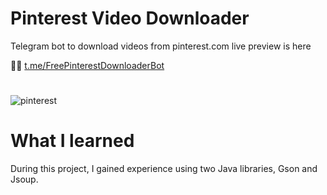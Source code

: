 # Pinterest Video Downloader
Telegram bot to download videos from pinterest.com live preview is here

🔗🔗 [t.me/FreePinterestDownloaderBot](https://t.me/FreePinterestDownloaderBot)
#

![pinterest](https://user-images.githubusercontent.com/121188515/223436900-0773dbf6-6ff5-427c-9f9f-bde43ba862df.png)

# What I learned 
During this project, I gained experience using two Java libraries, Gson and Jsoup.
